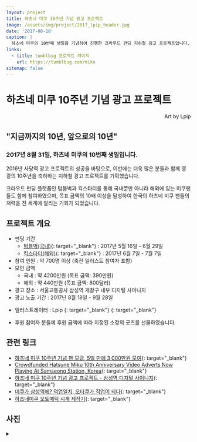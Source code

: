 ```yaml
---
layout: project
title: 하츠네 미쿠 10주년 기념 광고 프로젝트
image: /assets/img/project/2017_lpip_header.jpg
date: '2017-08-18'
caption: |
  하츠네 미쿠의 10번째 생일을 기념하여 진행한 크라우드 펀딩 지하철 광고 프로젝트입니다.
links:
  - title: tumblbug 프로젝트 페이지
    url: https://tumblbug.com/miku
sitemap: false
---
```



# 하츠네 미쿠 10주년 기념 광고 프로젝트

<p style="text-align: right;">Art by Lpip</p>

## "지금까지의 10년, 앞으로의 10년"

### 2017년 8월 31일, 하츠네 미쿠의 10번째 생일입니다.  
2016년 사당역 광고 프로젝트의 성공을 바탕으로, 이번에는 더욱 많은 분들과 함께 영광의 10주년을 축하하는 지하철 광고 프로젝트를 기획했습니다.

크라우드 펀딩 플랫폼인 텀블벅과 킥스타터를 통해 국내뿐만 아니라 해외에 있는 미쿠팬들도 함께 참여하였으며, 목표 금액의 10배 이상을 달성하여 한국의 하츠네 미쿠 팬들의 저력을 전 세계에 알리는 기회가 되었습니다.

## 프로젝트 개요
- 펀딩 기간
  - [텀블벅(국내)](https://tumblbug.com/miku){: target="_blank"} : 2017년 5월 16일 - 6월 29일
  - [킥스타터(해외)](https://www.kickstarter.com/projects/705756795/hatsune-mikus-10th-anniversary-advertisement-proje){: target="_blank"} : 2017년 6월 7일 - 7월 7일
- 참여 인원 : 약 700명 이상 (축전 일러스트 참여자 포함)
- 모인 금액
  - 국내 : 약 4200만원 (목표 금액: 390만원)
  - 해외 : 약 440만원 (목표 금액: 800달러)
- 광고 장소 : 서울교통공사 삼성역 개찰구 내부 디지털 사이니지
- 광고 노출 기간 : 2017년 8월 18일 - 9월 28일

* 일러스트레이터 : Lpip [<i class="fab fa-twitter" style="color: #1DA1F2;"></i>](https://twitter.com/lpmya){: target="_blank"} [<i class="icon-pixiv"></i>](https://pixiv.me/lpmya){: target="_blank"}

- 후원 참여자 분들께 후원 금액에 따라 지정된 소정의 굿즈를 선물하였습니다. 

## 관련 링크
* [하츠네 미쿠 10주년 기념 팬 모금, 5일 만에 3,000만원 모여](https://www.thisisgame.com/webzine/nboard/225/?n=72231){: target="_blank"}
* [Crowdfunded Hatsune Miku 10th Anniversary Video Adverts Now Playing At Samseong Station, Korea](https://www.mikufan.com/crowdfunded-hatsune-miku-10th-anniversary-video-adverts-now-playing-at-samseong-station-south-korea/){: target="_blank"}
* [하츠네 미쿠 10주년 기념 광고 프로젝트 - 삼성역 디지털 사이니지](https://blog.naver.com/kgh70621/221077528717){: target="_blank"}
* [미쿠가 삼성역에? 덕업일치, 오타쿠가 직업이 되다](http://www.ohmynews.com/NWS_Web/View/at_pg.aspx?CNTN_CD=A0002355980){: target="_blank"}
* [하츠네미쿠 오토매틱 시계 제작기](http://lrlwatch.blog.fc2.com/blog-entry-6.html){: target="_blank"}


## 사진
<details>
<summary data-closed="펼치기" data-open="접기"></summary>
<!-- 스타일 적용시 div 래핑 -->
<div markdown="1" style="padding: 15px 0">

![center-front](/assets/img/project/2017_ad_center.jpg){: loading="lazy"}

![leftside](/assets/img/project/2017_ad_left.jpg){: loading="lazy"}

![rightside](/assets/img/project/2017_ad_right.jpg){: loading="lazy"}

![rear](/assets/img/project/2017_ad_rear.jpg){: loading="lazy"}

![groupphoto1](/assets/img/project/2017_ad_0819everyone.jpg){: loading="lazy"}

![groupphoto2](/assets/img/project/2017_ad_0924everyone.jpg){: loading="lazy"}
<p style="text-align: right; font-size: 14px;">Photo by Aio392</p>

![mikuwatch](/assets/img/project/2017_ad_watch.jpg){: loading="lazy"}
<p style="text-align: right; font-size: 14px;">Photo by lrlwatch</p>

</div>
</details>